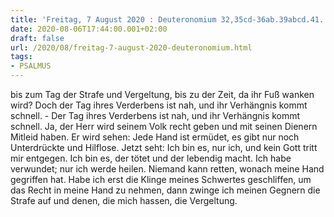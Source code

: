 ```yaml
---
title: 'Freitag, 7 August 2020 : Deuteronomium 32,35cd-36ab.39abcd.41.'
date: 2020-08-06T17:44:00.001+02:00
draft: false
url: /2020/08/freitag-7-august-2020-deuteronomium.html
tags: 
- PSALMUS
---
```


bis zum Tag der Strafe und Vergeltung, bis zu der Zeit, da ihr Fuß wanken wird? Doch der Tag ihres Verderbens ist nah, und ihr Verhängnis kommt schnell. - Der Tag ihres Verderbens ist nah, und ihr Verhängnis kommt schnell. Ja, der Herr wird seinem Volk recht geben und mit seinen Dienern Mitleid haben. Er wird sehen: Jede Hand ist ermüdet, es gibt nur noch Unterdrückte und Hilflose. Jetzt seht: Ich bin es, nur ich, und kein Gott tritt mir entgegen. Ich bin es, der tötet und der lebendig macht. Ich habe verwundet; nur ich werde heilen. Niemand kann retten, wonach meine Hand gegriffen hat. Habe ich erst die Klinge meines Schwertes geschliffen, um das Recht in meine Hand zu nehmen, dann zwinge ich meinen Gegnern die Strafe auf und denen, die mich hassen, die Vergeltung.